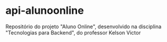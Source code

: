 # api-alunoonline
Repositório do projeto "Aluno Online", desenvolvido na disciplina "Tecnologias para Backend", do professor Kelson Victor

